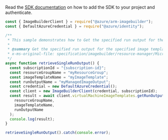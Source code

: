 Read the [SDK documentation](https://github.com/Azure/azure-sdk-for-js/blob/%40azure%2Farm-imagebuilder_2.0.0/sdk/imagebuilder/arm-imagebuilder/README.md) on how to add the SDK to your project and authenticate.

```javascript
const { ImageBuilderClient } = require("@azure/arm-imagebuilder");
const { DefaultAzureCredential } = require("@azure/identity");

/**
 * This sample demonstrates how to Get the specified run output for the specified image template resource
 *
 * @summary Get the specified run output for the specified image template resource
 * x-ms-original-file: specification/imagebuilder/resource-manager/Microsoft.VirtualMachineImages/stable/2022-02-14/examples/GetRunOutput.json
 */
async function retrieveSingleRunOutput() {
  const subscriptionId = "{subscription-id}";
  const resourceGroupName = "myResourceGroup";
  const imageTemplateName = "myImageTemplate";
  const runOutputName = "myManagedImageOutput";
  const credential = new DefaultAzureCredential();
  const client = new ImageBuilderClient(credential, subscriptionId);
  const result = await client.virtualMachineImageTemplates.getRunOutput(
    resourceGroupName,
    imageTemplateName,
    runOutputName
  );
  console.log(result);
}

retrieveSingleRunOutput().catch(console.error);
```
